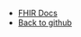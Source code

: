 
* [FHIR Docs](https://hapifhir.io/hapi-fhir/docs/)
* [Back to github](https://github.com/VolkerWick/)
